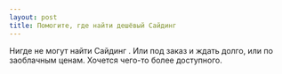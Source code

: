 ```yaml
---
layout: post 
title: Помогите, где найти дешёвый Сайдинг 
--- 
```

Нигде не могут найти Сайдинг . Или под заказ и ждать долго, или по заоблачным ценам. Хочется чего-то более доступного.